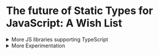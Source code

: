 # The future of Static Types for JavaScript: A Wish List

<details>
  <summary>More JS libraries supporting TypeScript</summary>
  
  DefinitelyTyped is doing a killer job already
</details>

<details>
  <summary>More Experimentation</summary>

<svg width="214" height="72" viewBox="0 0 214 72" fill="none" xmlns="http://www.w3.org/2000/svg">
<path d="M82 16H90.3865V29.2134C92.3343 28.4249 94.7587 27.8072 97.5749 27.8072C105.362 27.8072 107.758 32.8253 107.758 39.3193V53.7831H99.372V38.7289C99.372 35.1867 96.6763 34.3012 93.6812 34.5964C92.6761 34.6954 91.5024 35.0936 90.3865 35.579V53.7831H82V16Z" fill="white"/>
<path d="M191.324 16H199.71V44.6325C199.71 45.8133 200.309 46.4036 201.208 46.4036C202.556 46.4036 203.604 45.5181 203.604 45.5181L206 51.7169C206 51.7169 204.502 54.3735 199.411 54.3735C193.72 54.3735 191.324 50.241 191.324 44.6325V16Z" fill="white"/>
<path fill-rule="evenodd" clip-rule="evenodd" d="M176.947 47.2892C180.242 47.2892 182.629 45.5181 182.629 45.5181L186.831 50.241C185.932 51.4217 181.739 54.3735 176.348 54.3735C168.904 54.3735 163.469 48.4264 163.469 41.0904C163.469 33.7543 168.904 27.8072 176.348 27.8072C183.792 27.8072 188.628 33.7543 188.628 41.0904C188.628 42.5663 188.534 43.1566 188.534 43.1566H171.452C172.013 45.8236 173.792 47.2892 176.947 47.2892ZM171.572 38.4337C172.179 36.0765 173.69 34.3012 176.348 34.3012C179.227 34.3012 180.632 36.0765 181.169 38.4337H171.572Z" fill="white"/>
<path fill-rule="evenodd" clip-rule="evenodd" d="M129.315 45.5181C129.315 45.5181 126.928 47.2892 123.633 47.2892C120.478 47.2892 118.699 45.8236 118.138 43.1566H135.22C135.22 43.1566 135.314 42.5663 135.314 41.0904C135.314 33.7543 130.478 27.8072 123.034 27.8072C115.59 27.8072 110.155 33.7543 110.155 41.0904C110.155 48.4264 115.59 54.3735 123.034 54.3735C128.425 54.3735 132.618 51.4217 133.517 50.241L129.315 45.5181ZM123.034 34.3012C120.376 34.3012 118.865 36.0765 118.258 38.4337H127.855C127.318 36.0765 125.913 34.3012 123.034 34.3012Z" fill="white"/>
<path fill-rule="evenodd" clip-rule="evenodd" d="M149.391 46.1084C155.843 46.1084 160.473 42.3376 160.473 36.9578C160.473 36.0599 160.344 35.2068 160.099 34.4085L163.609 31.4079L159.401 26.6265L156.07 29.4737C154.254 28.4086 151.968 27.8072 149.391 27.8072C142.94 27.8072 138.309 31.578 138.309 36.9578C138.309 40.2265 140.019 42.9012 142.807 44.497C142.594 45.3574 142.505 46.2164 142.505 46.9937C142.505 47.5857 142.556 48.2252 142.675 48.8766C138.454 50.2093 135.913 52.8293 135.913 56.4398C135.913 61.8195 141.554 65 149.99 65C158.427 65 164.068 61.8195 164.068 56.4398C164.068 51.06 158.427 47.8795 149.99 47.8795C149.511 47.8795 149.041 47.8898 148.581 47.9101C148.529 47.6511 148.495 47.3466 148.495 46.9943C148.495 46.6464 148.528 46.3451 148.579 46.0882C148.846 46.1016 149.117 46.1084 149.391 46.1084ZM153.285 36.9578C153.285 34.8916 151.488 34.3012 149.391 34.3012C147.295 34.3012 145.498 34.8916 145.498 36.9578C145.498 39.0241 147.295 39.6145 149.391 39.6145C151.488 39.6145 153.285 39.0241 153.285 36.9578ZM149.99 54.3735C155.082 54.3735 156.794 54.9639 156.794 56.4398C156.794 57.9157 155.082 58.506 149.99 58.506C144.899 58.506 143.187 57.9157 143.187 56.4398C143.187 54.9639 144.899 54.3735 149.99 54.3735Z" fill="white"/>
<path d="M50 54L50 18L42 18L42 54L50 54Z" fill="url(#paint0_linear)"/>
<path d="M30 54L30 18L22 18L22 54L30 54Z" fill="url(#paint1_linear)"/>
<path d="M6 54C6 57.3137 8.6863 60 12 60H30V54H15C14.4477 54 14 53.5523 14 53V19C14 18.4477 14.4477 18 15 18H30V12H12C8.68629 12 6 14.6863 6 18L6 54Z" fill="white"/>
<path d="M42 12H60C63.3137 12 66 14.6863 66 18V54C66 57.3137 63.3137 60 60 60H42V54H57C57.5523 54 58 53.5523 58 53V19C58 18.4477 57.5523 18 57 18H42V12Z" fill="white"/>
<rect x="22" y="33" width="28" height="6" fill="white"/>
<defs>
<linearGradient id="paint0_linear" x1="46" y1="18" x2="46" y2="54" gradientUnits="userSpaceOnUse">
<stop stop-color="#50ABFF"/>
<stop offset="1" stop-color="#AD00FF"/>
</linearGradient>
<linearGradient id="paint1_linear" x1="26" y1="18" x2="26" y2="54" gradientUnits="userSpaceOnUse">
<stop stop-color="#50ABFF"/>
<stop offset="1" stop-color="#AD00FF"/>
</linearGradient>
</defs>
</svg>

</details>
